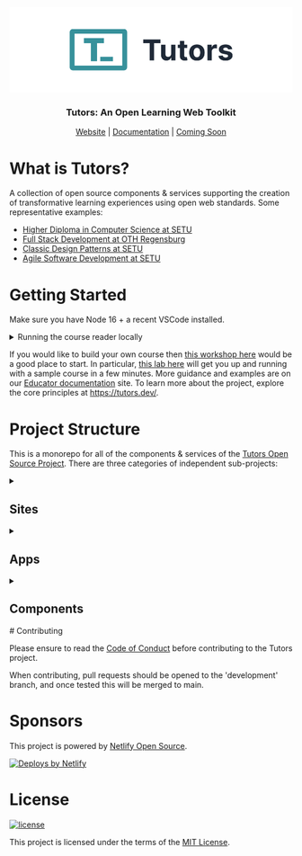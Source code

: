 <p align="center">
  <a href="https://tutors.dev">
    <picture>
      <source media="(prefers-color-scheme: dark)"  srcset="./assets/tutors-dark.png">
      <source media="(prefers-color-scheme: light)" srcset="./assets/tutors-light.png">
      <img alt="Text changing depending on mode. Light: 'Tutors Light Mode Logo' Dark: 'Tutors Dark Mode Logo'" src="./assets/tutors-light.png">
    </picture>    
  </a>
</p>

<h3 align="center">
Tutors: An Open Learning Web Toolkit
</h3>

<p align="center">
  <a href="https://tutors.dev">Website</a> |
  <a href="https://docs.tutors.dev">Documentation</a> |
  <a href="#">Coming Soon</a>
</p>

# What is Tutors?

A collection of open source components & services supporting the creation of transformative learning experiences using open web standards. Some representative examples:

- [Higher Diploma in Computer Science at SETU](https://reader.tutors.dev/#/course/wit-hdip-comp-sci-showcase.netlify.app)
- [Full Stack Development at OTH Regensburg](https://reader.tutors.dev/#/course/full-stack-web-dev-oth-2022.netlify.app)
- [Classic Design Patterns at SETU](https://tutors-svelte.netlify.app/#/course/classic-design-patterns.netlify.app)
- [Agile Software Development at SETU](https://reader.tutors.dev/#/course/agile-dev-2021.netlify.app)

# Getting Started

Make sure you have Node 16 + a recent VSCode installed.

<details>
<summary>Running the course reader locally</summary>
Clone this repo, then in the root of the cloned folder open a shell and enter:

```bash
npm install
```

Copy the file in sites/tutors-course-reader called `.env.example` to `.env`

Run the below command from the root folder to run the course reader.

```bash
npm run reader
```

You should see an output similar to below:

```bash
> tutors@0.2.0 reader
> turbo run dev --filter tutors-course-reader

• Packages in scope: tutors-course-reader
• Running dev in 1 packages
cache bypass, force executing 41ecfc6ec2765918

> tutors-course-reader@6.0.4 dev
> vite

VITE v3.1.3  ready in 212 ms

➜  Local:   http://localhost:5001/
➜  Network: http://192.168.112.86:5001/
```

Browse to the local location in a browser - which will display a holding page. You are now running the tutors reader application. This application relies on the url to locate the course to display. Any of the samples above can be 'read' with an appropriate url segments appended to the local url you now have running. So for instance:

```bash
https://reader.tutors.dev/#/course/full-stack-web-dev-oth-2022.netlify.app
```

... can be loaded locally by:

```bash
http://localhost:5001/#/course/full-stack-web-dev-oth-2022.netlify.app
```

You are now running the tutors reader locally, rebuilt from source, to browse a tutors course. You could try any of the other sample courses above.

</details>

If you would like to build your own course then [this workshop here](https://reader.tutors.dev/#/topic/docs.tutors.dev/topic-00-WX) would be a good place to start. In particular, [this lab here](https://reader.tutors.dev/#/lab/docs.tutors.dev/topic-00-WX/unit-1-creating/book-a) will get you up and running with a sample course in a few minutes. More guidance and examples are on our [Educator documentation](https://reader.tutors.dev/#/topic/docs.tutors.dev/topic-02-EX) site. To learn more about the project, explore the core principles at https://tutors.dev/.

# Project Structure

This is a monorepo for all of the components & services of the [Tutors Open Source Project](https://tutors.dev/). There are three categories of independent sub-projects:

<details>
<summary><h2>Sites</h1></summary>

These are the student facing web applications for browsing a course, an application inspecting course analytics + a storybook encapsulation of UX elements. The principles embodied in the [learner experience are presented here](https://reader.tutors.dev/#/lab/docs.tutors.dev/topic-03-DX/unit-0/book-plans/01).

### [tutors-course-reader](https://github.com/tutors-sdk/tutors/tree/main/sites/tutors-course-reader)

The main tutors user experience - demonstrated in the links above. It is a Svelte application that renders a course in an appealing, context sensitive user experience. An [overview of the user experience is presented here](https://reader.tutors.dev/#/talk/docs.tutors.dev/topic-00-WX/unit-1-creating/talk-1/tutor-ux.pdf). This is deployed to https://reader.tutors.dev

### [tutors-time-reader](https://github.com/tutors-sdk/tutors/tree/main/sites/tutors-time-reader)

Also a Svelte application, this application presents the educational analytics gathered by the application. There is a student + an educator perspective. This is deployed to https://time.tutors.dev

### [tutors-home](https://github.com/tutors-sdk/tutors/tree/main/sites/tutors-home)

The homepage of the Tutors project built with Astro. This is deployed at https://tutors.dev

### [tutors-vitebook](https://github.com/tutors-sdk/tutors/tree/main/sites/tutors-vitebook)

A storybook style application which visualises the UI components of the Tutors project. This is deployed at https://vitebook.tutors.dev

</details>

<details>
<summary><h2>Apps</h1></summary>

These are command line applications used by educators to generate courses. The principles embodied in the [educator experience are presented here](https://reader.tutors.dev/#/lab/docs.tutors.dev/topic-03-DX/unit-0/book-plans/02).

### [tutors-json](https://github.com/tutors-sdk/tutors/tree/main/apps/tutors-json)

The primary static site generator for tutors courses. It will inject a folder adhering to a prescribed format and generate a static site that can be rendered by the course reader. The [overall approach + example folder structure is presented here](https://reader.tutors.dev/#/talk/docs.tutors.dev/topic-00-WX/unit-1-creating/talk-2/tutor-ex.pdf). A tutorial on building a new course [can be accessed here](https://reader.tutors.dev/#/lab/docs.tutors.dev/topic-00-WX/unit-1-creating/book-a).

### [tutors-html](https://github.com/tutors-sdk/tutors/tree/main/apps/tutors-html)

An alternative to tutors-json, this command application generate a static site independent of the course reader. This presents a subset of the user experience, and is useful as an offline version of the course for backup purposes.

</details>

<details>
<summary><h2>Components</h2></summary>

Reusable components used in the apps & sites.

### [tutors-configs](https://github.com/tutors-sdk/tutors/tree/main/components/tutors-configs)

A shared set of config files which is used as a base for all sites, apps and components.

### [tutors-lib](https://github.com/tutors-sdk/tutors/tree/main/components/tutors-lib)

The parser library for a course. This component embodies the data structure constructed when in-jesting a course from a folder. Comparable to an Abstract Syntax Tree in a compiler, this tree is traversed to generate JSON and HTML versions by the apps above.

### [tutors-reader-lib](https://github.com/tutors-sdk/tutors/tree/main/components/tutors-reader-lib)

Comparable to tutors-lib, but intended for use in Svelte applications. Constructs a modified AST-like representation of a course as retrieved from a web-hosted, JSON version of a course. Also includes additional tools and utilities used in the readers.

### [tutors-ui](https://github.com/tutors-sdk/tutors/tree/main/components/tutors-ui)

A shared library of UI components which can be used to build the readers, these components are visualised in the vitebook site (https://vitebook.tutors.dev).

</details>
# Contributing

Please ensure to read the [Code of Conduct](./CODE_OF_CONDUCT.md) before contributing to the Tutors project.

When contributing, pull requests should be opened to the 'development' branch, and once tested this will be merged to main.

# Sponsors

This project is powered by [Netlify Open Source](https://www.netlify.com/open-source/).

[![Deploys by Netlify](https://www.netlify.com/v3/img/components/netlify-color-bg.svg)](https://www.netlify.com)

# License

[![license](https://img.shields.io/badge/license-MIT-3A929B.svg)](./LICENSE)

This project is licensed under the terms of the [MIT License](./LICENSE).
